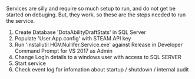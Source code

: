 ﻿Services are silly and require so much setup to run, and do not get be started on debuging. But, they work, so these are the steps needed to run the service.
1. Create Database 'DotaAbilityDraftStats' in SQL Server
2. Populate 'User.App.config' with STEAM API key
3. Run 'installutil HGV.Nullifer.Service.exe' against Release in Developer Command Prompt for VS 2017 as Admin
4. Change LogIn details to a windows user with access to SQL SERVER
5. Start service
6. Check event log for infomation about startup / shutdown / internal audit